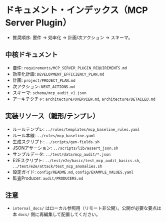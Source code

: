 # ドキュメント・インデックス（MCP Server Plugin）

- 推奨順序: 要件 → 効率化 → 計画/次アクション → スキーマ。

## 中核ドキュメント
- 要件: `requirements/MCP_SERVER_PLUGIN_REQUIREMENTS.md`
- 効率化計画: `DEVELOPMENT_EFFICIENCY_PLAN.md`
- 計画: `project/PROJECT_PLAN.md`
- 次アクション: `NEXT_ACTIONS.md`
- スキーマ: `schema/mcp_audit_v1.json`
 - アーキテクチャ: `architecture/OVERVIEW.md`, `architecture/DETAILED.md`

## 実装リソース（雛形/テンプレ）
- ルールテンプレ: `../rules/templates/mcp_baseline_rules.yaml`
- ルール本線: `../rules/mcp_baseline.yaml`
- 生成スクリプト: `../scripts/gen-fields.sh`
- JSONアサーション: `../scripts/lib/assert_json.sh`
- サンプルデータ: `../test/data/mcp_audit/*.json`
- E2Eスクリプト: `../test/e2e/basic/test_mcp_audit_basics.sh`, `../test/e2e/attack/test_mcp_anomalies.sh`
- 設定ガイド: `config/README.md`, `config/EXAMPLE_VALUES.yaml`
 - 監査Producer: `audit/PRODUCERS.md`

## 注意
- `internal_docs/` はローカル参照用（リモート非公開）。公開が必要な要点は本 `docs/` 側に再編集して配置してください。
